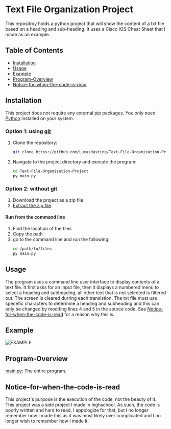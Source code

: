 # Text File Organization Project
This repositroy holds a python project that will show the content of a txt file based on a heading and sub-heading. It uses a Cisco IOS Cheat Sheet that I made as an example.

## Table of Contents

- [Installation](#installation)
- [Usage](#usage)
- [Example](#example)
- [Program-Overview](#program-overview)
- [Notice-for-when-the-code-is-read](#notice-for-when-the-code-is-read)

## Installation

This project does not require any external pip packages. You only need [Python](https://www.python.org/downloads/) installed on your system.

### Option 1: using [git](https://git-scm.com/downloads)
1. Clone the repository:

    ```sh
    git clone https://github.com/LucasHasting/Text-File-Organization-Project.git
    ```

2. Navigate to the project directory and execute the program:

    ```sh
    cd Text-File-Organization-Project
    py main.py
    ```
### Option 2: without git
1. Download the project as a zip file
2. [Extract the zip file](https://www.wikihow.com/Unzip-a-File)

#### Run from the command line
1. Find the location of the files
2. Copy the path
3. go to the command line and run the following:
   ```sh
   cd /path/to/files
   py main.py
   ```

## Usage

The program uses a command line user interface to display contents of a text file. It first asks for an input file, then it displays a numbered menu to select a heading and subheading, all other text that is not selected is filtered out. The screen is cleared durring each transistion. The txt file must use specefic characters to determine a heading and subheading and this can only be changed by modifing lines 4 and 5 in the source code. See [Notice-for-when-the-code-is-read](#notice-for-when-the-code-is-read) for a reason why this is.

## Example

![EXAMPLE](example.png)

## Program-Overview

[main.py](https://github.com/LucasHasting/Text-File-Organization-Project/blob/main/main.py): The entire program.

## Notice-for-when-the-code-is-read
This project's purpose is the execution of the code, not the beauty of it. This project was a side project I made in highschool. As such, the code is poorly written and hard to read, I appologize for that, but I no longer remember how I made this as it was most likely over complicated and I no longer wish to remember how I made it. 
